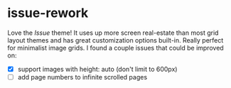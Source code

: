 # issue-rework
Love the *Issue* theme! It uses up more screen real-estate than most grid layout themes and has great customization options built-in. Really perfect for minimalist image grids. I found a couple issues that could be improved on:

- [X] support images with height: auto (don't limit to 600px)
- [ ] add page numbers to infinite scrolled pages
